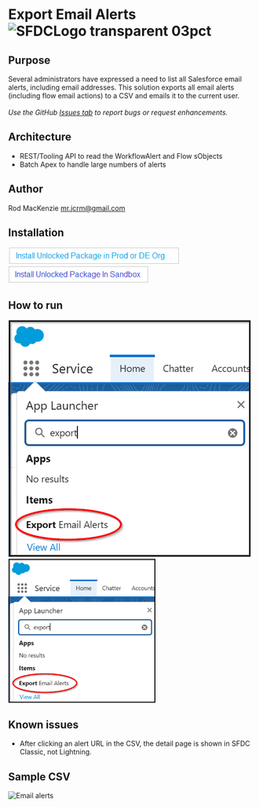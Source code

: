 # Export Email Alerts  ![SFDCLogo transparent 03pct](https://user-images.githubusercontent.com/16543260/233866155-fcd090d8-82cd-49fa-90d7-d2c2f2ee4b00.png)
## Purpose
Several administrators have expressed a need to list all Salesforce email alerts, including email addresses. This solution exports all email alerts (including flow email actions) to a CSV and emails it to the current user.
<br><br>*Use the GitHub [Issues tab](https://github.com/50471736/Export_Email_Alerts/issues) to report bugs or request enhancements.*
## Architecture
- REST/Tooling API to read the WorkflowAlert and Flow sObjects
- Batch Apex to handle large numbers of alerts
## Author
Rod MacKenzie mr.jcrm@gmail.com
## Installation
[![Install Unlocked Package in Production](./images/btn-install-unlocked-package-prod-de.png)](https://login.salesforce.com/packaging/installPackage.apexp?p0=04tak00000030Y9AAI)<br>
[![Install Unlocked Package in Sandbox](./images/btn-install-unlocked-package-sandbox-scratch.png)](https://test.salesforce.com/packaging/installPackage.apexp?p0=04tak00000030Y9AAI)<br>
## How to run
![xx](images/HowToLaunch.png)
<br><img src="images/HowToLaunch.png" alt="Alt text" title="Optional title" width="300"/>
## Known issues
- After clicking an alert URL in the CSV, the detail page is shown in SFDC Classic, not Lightning.
## Sample CSV
<img width="769" alt="Email alerts" src="https://user-images.githubusercontent.com/16543260/233796850-b12af254-c27e-4de3-ba76-dd4aa726b339.png">
